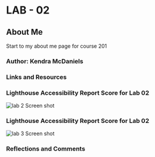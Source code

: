 # LAB - 02

## About Me

Start to my about me page for course 201

### Author: Kendra McDaniels

### Links and Resources

### Lighthouse Accessibility Report Score for Lab 02

![lab 2 Screen shot](https://github.com/KendraMcDaniels01/about-me2/assets/135636321/e35cd37d-a912-4021-8038-c2193c0d55f4)

### Lighthouse Accessibility Report Score for Lab 02

![lab 3 Screen shot](https://github.com/KendraMcDaniels01/about-me2/assets/135636321/399e809c-d82d-4ff6-bfcd-7a32f4b31878)


### Reflections and Comments
